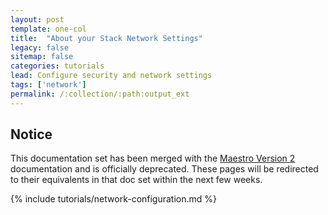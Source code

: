 ```yaml
---
layout: post
template: one-col
title:  "About your Stack Network Settings"
legacy: false
sitemap: false
categories: tutorials
lead: Configure security and network settings
tags: ['network']
permalink: /:collection/:path:output_ext
---
```


## Notice
<div class="notice notice-warning"><p>This documentation set has been merged with the <a href="/maestro/">Maestro Version 2</a> documentation and is officially deprecated. These pages will be redirected to their equivalents in that doc set within the next few weeks.</p></div>

{% include tutorials/network-configuration.md %}